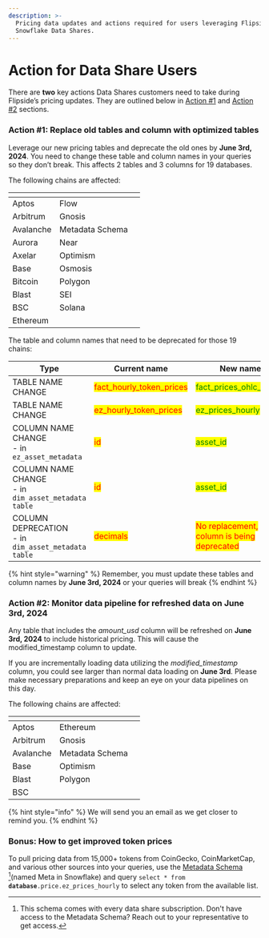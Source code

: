 ```yaml
---
description: >-
  Pricing data updates and actions required for users leveraging Flipside
  Snowflake Data Shares.
---
```


# Action for Data Share Users

There are **two** key actions Data Shares customers need to take during Flipside’s pricing updates. They are outlined below in [Action #1](action-for-data-share-users.md#action-1-replace-old-tables-and-column-with-optimized-tables) and [Action #2](action-for-data-share-users.md#action-2-monitor-data-pipeline-for-refreshed-data-on-june-3rd-2024) sections.&#x20;

### Action #1: Replace old tables and column with optimized tables

Leverage our new pricing tables and deprecate the old ones by **June 3rd, 2024**. You need to change these table and column names in your queries so they don’t break. This affects 2 tables and 3 columns for 19 databases.

The following chains are affected:

<table data-header-hidden><thead><tr><th></th><th></th><th data-hidden></th></tr></thead><tbody><tr><td>Aptos</td><td>Flow</td><td></td></tr><tr><td>Arbitrum </td><td>Gnosis</td><td></td></tr><tr><td>Avalanche </td><td>Metadata Schema</td><td></td></tr><tr><td>Aurora </td><td>Near </td><td></td></tr><tr><td>Axelar</td><td>Optimism</td><td></td></tr><tr><td>Base </td><td>Osmosis </td><td></td></tr><tr><td>Bitcoin </td><td>Polygon </td><td></td></tr><tr><td>Blast </td><td>SEI</td><td></td></tr><tr><td>BSC</td><td>Solana</td><td></td></tr><tr><td>Ethereum</td><td></td><td></td></tr></tbody></table>

The table and column names that need to be deprecated for those 19 chains:&#x20;

<table data-full-width="true"><thead><tr><th width="341">Type</th><th width="235">Current name</th><th>New name</th></tr></thead><tbody><tr><td>TABLE NAME CHANGE</td><td><mark style="color:red;">fact_hourly_token_prices</mark></td><td><mark style="color:green;">fact_prices_ohlc_hourly</mark></td></tr><tr><td>TABLE NAME CHANGE</td><td><mark style="color:red;">ez_hourly_token_prices</mark></td><td><mark style="color:green;">ez_prices_hourly</mark></td></tr><tr><td>COLUMN NAME CHANGE<br>- in <code>ez_asset_metadata</code></td><td><mark style="color:red;">id</mark></td><td><mark style="color:green;">asset_id</mark></td></tr><tr><td>COLUMN NAME CHANGE<br>- in <code>dim_asset_metadata table</code></td><td><mark style="color:red;">id</mark></td><td><mark style="color:green;">asset_id</mark></td></tr><tr><td>COLUMN DEPRECATION <br>- in <code>dim_asset_metadata table</code></td><td><mark style="color:red;">decimals</mark></td><td><mark style="color:red;">No replacement, column is being deprecated</mark></td></tr></tbody></table>

{% hint style="warning" %}
Remember, you must update these tables and column names by **June 3rd, 2024** or your queries will break
{% endhint %}

### Action #2: Monitor data pipeline for refreshed data on June 3rd, 2024

Any table that includes the _amount\_usd_ column will be refreshed on **June 3rd, 2024** to include historical pricing. This will cause the modified\_timestamp column to update.

If you are incrementally loading data utilizing the _modified\_timestamp_ column, you could see larger than normal data loading on **June 3rd**. Please make necessary preparations and keep an eye on your data pipelines on this day.

The following chains are affected:

<table data-header-hidden><thead><tr><th></th><th></th><th data-hidden></th></tr></thead><tbody><tr><td>Aptos </td><td>Ethereum</td><td></td></tr><tr><td>Arbitrum </td><td>Gnosis</td><td></td></tr><tr><td>Avalanche</td><td>Metadata Schema</td><td></td></tr><tr><td>Base </td><td>Optimism </td><td></td></tr><tr><td>Blast</td><td>Polygon</td><td></td></tr><tr><td>BSC</td><td></td><td></td></tr></tbody></table>

{% hint style="info" %}
We will send you an email as we get closer to remind you.&#x20;
{% endhint %}

### Bonus:  How to get improved token prices

To pull pricing data from 15,000+ tokens from CoinGecko, CoinMarketCap, and various other sources into your queries, use the [Metadata Schema ](#user-content-fn-1)[^1]\(named Meta in Snowflake) and query `select * from` **`database`**`.price.ez_prices_hourly` to select any token from the available list.

[^1]: This schema comes with every data share subscription. Don't have access to the Metadata Schema? Reach out to your representative to get access.
